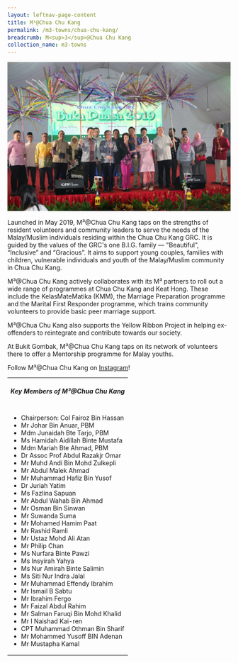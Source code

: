 ```yaml
---
layout: leftnav-page-content
title: M³@Chua Chu Kang
permalink: /m3-towns/chua-chu-kang/
breadcrumb: M<sup>3</sup>@Chua Chu Kang
collection_name: m3-towns
---
```


![M³@Chua Chu Kang](/images/m3-cck-2.jpeg)

Launched in May 2019, M³@Chua Chu Kang taps on the strengths of resident volunteers and community leaders to serve the needs of the Malay/Muslim individuals residing within the Chua Chu Kang GRC. It is guided by the values of the GRC's one B.I.G. family — "Beautiful”, “Inclusive” and “Gracious”. It aims to support young couples, families with children, vulnerable individuals and youth of the Malay/Muslim community in Chua Chu Kang. 

M³@Chua Chu Kang actively collaborates with its M³ partners to roll out a wide range of programmes at Chua Chu Kang and Keat Hong. These include the KelasMateMatika (KMM), the Marriage Preparation programme and the Marital First Responder programme, which trains community volunteers to provide basic peer marriage support.  

M³@Chua Chu Kang also supports the Yellow Ribbon Project in helping ex-offenders to reintegrate and contribute towards our society. 

At Bukit Gombak, M³@Chua Chu Kang taps on its network of volunteers there to offer a Mentorship programme for Malay youths.

Follow M³@Chua Chu Kang on [Instagram](https://www.instagram.com/m3atcckgrc/)!

<table class="table-h">
  <tr>
  <td><h5>Key Members of M³@Chua Chu Kang</h5></td>
  </tr>
  <tr>
  <td>
    <ul>
      <li>Chairperson: Col Fairoz Bin Hassan</li>
      <li>Mr Johar Bin Anuar, PBM</li>
      <li>Mdm Junaidah Bte Tarjo, PBM</li>
<li>Ms Hamidah Aidillah Binte Mustafa</li>
<li>Mdm Mariah Bte Ahmad, PBM</li>
<li>Dr Assoc Prof Abdul Razakjr Omar</li>
<li>Mr Muhd Andi Bin Mohd Zulkepli</li>
<li>Mr Abdul Malek Ahmad</li>
<li>Mr Muhammad Hafiz Bin Yusof</li>
<li>Dr Juriah Yatim</li>
<li>Ms Fazlina Sapuan</li>
<li>Mr Abdul Wahab Bin Ahmad</li>
<li>Mr Osman Bin Sinwan</li>
<li>Mr Suwanda Suma</li>
<li>Mr Mohamed Hamim Paat</li>
<li>Mr Rashid Ramli</li>
<li>Mr Ustaz Mohd Ali Atan</li>
<li>Mr Philip Chan</li>
<li>Ms Nurfara Binte Pawzi</li>
<li>Ms Insyirah Yahya</li>
<li>Ms Nur Amirah Binte Salimin</li>
<li>Ms Siti Nur Indra Jalal</li>
<li>Mr Muhammad Effendy Ibrahim</li>
<li>Mr Ismail B Sabtu</li>
<li>Mr Ibrahim Fergo</li>
<li>Mr Faizal Abdul Rahim</li>
<li>Mr Salman Faruqi Bin Mohd Khalid</li>
<li>Mr I Naishad Kai-ren</li>
<li>CPT	Muhammad Othman Bin Sharif</li>
<li>Mr Mohammed Yusoff BIN Adenan</li>
<li>Mr Mustapha Kamal</li>
    </ul>
    </td>
  </tr>
  </table>
  

